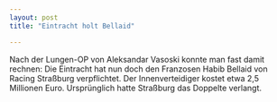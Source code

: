```yaml
---
layout: post
title: "Eintracht holt Bellaid"

---
```


Nach der Lungen-OP von Aleksandar Vasoski konnte man fast damit rechnen: Die Eintracht hat nun doch den Franzosen Habib Bellaid von Racing Straßburg verpflichtet. Der Innenverteidiger kostet etwa 2,5 Millionen Euro. Ursprünglich hatte Straßburg das Doppelte verlangt.


